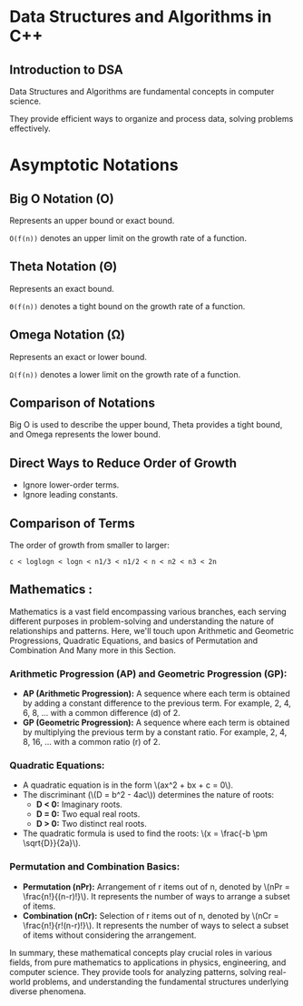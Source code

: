 Data Structures and Algorithms in C++
=====================================

Introduction to DSA
-------------------

Data Structures and Algorithms are fundamental concepts in computer science.

They provide efficient ways to organize and process data, solving problems effectively.

Asymptotic Notations
====================

Big O Notation (O)
------------------

Represents an upper bound or exact bound.

`O(f(n))` denotes an upper limit on the growth rate of a function.

Theta Notation (Θ)
------------------

Represents an exact bound.

`Θ(f(n))` denotes a tight bound on the growth rate of a function.

Omega Notation (Ω)
------------------

Represents an exact or lower bound.

`Ω(f(n))` denotes a lower limit on the growth rate of a function.

Comparison of Notations
-----------------------

Big O is used to describe the upper bound, Theta provides a tight bound, and Omega represents the lower bound.

Direct Ways to Reduce Order of Growth
-------------------------------------

*   Ignore lower-order terms.
*   Ignore leading constants.

Comparison of Terms
-------------------

The order of growth from smaller to larger:

`c < loglogn < logn < n1/3 < n1/2 < n < n2 < n3 < 2n`



Mathematics :
--------------------

Mathematics is a vast field encompassing various branches, each serving different purposes in problem-solving and understanding the nature of relationships and patterns. Here, we'll touch upon Arithmetic and Geometric Progressions, Quadratic Equations, and basics of Permutation and Combination And Many more in this Section.

### Arithmetic Progression (AP) and Geometric Progression (GP):

*   **AP (Arithmetic Progression):** A sequence where each term is obtained by adding a constant difference to the previous term. For example, 2, 4, 6, 8, ... with a common difference (d) of 2.
*   **GP (Geometric Progression):** A sequence where each term is obtained by multiplying the previous term by a constant ratio. For example, 2, 4, 8, 16, ... with a common ratio (r) of 2.

### Quadratic Equations:

*   A quadratic equation is in the form \\(ax^2 + bx + c = 0\\).
*   The discriminant (\\(D = b^2 - 4ac\\)) determines the nature of roots:
    *   **D < 0:** Imaginary roots.
    *   **D = 0:** Two equal real roots.
    *   **D > 0:** Two distinct real roots.
*   The quadratic formula is used to find the roots: \\(x = \\frac{-b \\pm \\sqrt{D}}{2a}\\).

### Permutation and Combination Basics:

*   **Permutation (nPr):** Arrangement of r items out of n, denoted by \\(nPr = \\frac{n!}{(n-r)!}\\). It represents the number of ways to arrange a subset of items.
*   **Combination (nCr):** Selection of r items out of n, denoted by \\(nCr = \\frac{n!}{r!(n-r)!}\\). It represents the number of ways to select a subset of items without considering the arrangement.

In summary, these mathematical concepts play crucial roles in various fields, from pure mathematics to applications in physics, engineering, and computer science. They provide tools for analyzing patterns, solving real-world problems, and understanding the fundamental structures underlying diverse phenomena.
